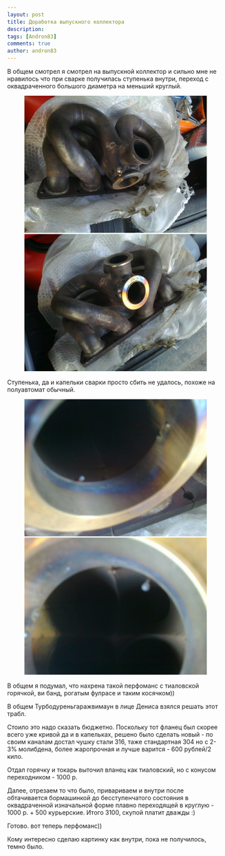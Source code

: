 ```yaml
---
layout: post
title: Доработка выпускного коллектора
description: 
tags: [Andron83]
comments: true
author: andron83
---
```


В общем смотрел я смотрел на выпускной коллектор и сильно мне не нравилось что при сварке получилась ступенька внутри, переход с оквадраченного большого диаметра на меньший круглый.

<figure class="half">
    <a href="/images/2014-03-24-01.jpg"><img src="/images/2014-03-24-01.jpg"></a>
    <a href="/images/2014-03-24-02.jpg"><img src="/images/2014-03-24-02.jpg"></a>
    <figcaption></figcaption>
</figure>

Ступенька, да и капельки сварки просто сбить не удалось, похоже на полуавтомат обычный.

<figure class="half">
    <a href="/images/2014-03-24-03.jpg"><img src="/images/2014-03-24-03.jpg"></a>
    <a href="/images/2014-03-24-04.jpg"><img src="/images/2014-03-24-04.jpg"></a>
    <figcaption></figcaption>
</figure>

В общем я подумал, что нахрена такой перфоманс с тиаловской горячкой, ви банд, рогатым фулрасе и таким косячком))

В общем Турбодуреньгаражвимаун в лице Дениса взялся решать этот трабл.

Стоило это надо сказать бюджетно. Поскольку тот фланец был скорее всего уже кривой да и в капельках, решено было сделать новый - по своим каналам достал чушку стали 316, таже стандартная 304 но с 2-3% молибдена, более жаропрочная и лучше варится - 600 рублей/2 кило.

Отдал горячку и токарь выточил вланец как тиаловский, но с конусом переходником - 1000 р.

Далее, отрезаем то что было, привариваем и внутри после обтачивается бормашинкой до бесступенчатого состояния в оквадраченной изначальной форме плавно переходящей в круглую - 1000 р. + 500 курьерские. Итого 3100, скупой платит дважды :) 

Готово. вот теперь перфоманс))

Кому интересно сделаю картинку как внутри, пока не получилось, темно было.